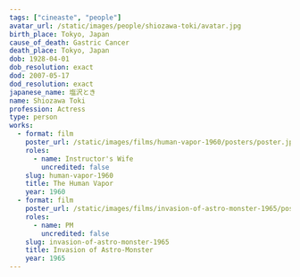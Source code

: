 ```yaml
---
tags: ["cineaste", "people"]
avatar_url: /static/images/people/shiozawa-toki/avatar.jpg
birth_place: Tokyo, Japan
cause_of_death: Gastric Cancer
death_place: Tokyo, Japan
dob: 1928-04-01
dob_resolution: exact
dod: 2007-05-17
dod_resolution: exact
japanese_name: 塩沢とき
name: Shiozawa Toki
profession: Actress
type: person
works:
  - format: film
    poster_url: /static/images/films/human-vapor-1960/posters/poster.jpg
    roles:
      - name: Instructor's Wife
        uncredited: false
    slug: human-vapor-1960
    title: The Human Vapor
    year: 1960
  - format: film
    poster_url: /static/images/films/invasion-of-astro-monster-1965/posters/poster.jpg
    roles:
      - name: PM
        uncredited: false
    slug: invasion-of-astro-monster-1965
    title: Invasion of Astro-Monster
    year: 1965
---
```

